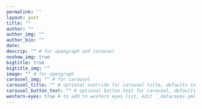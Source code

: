 ```yaml
---
permalink: ''
layout: post
title: ""
author: ""
author_img: ""
author_bio: ""
date:
descrip: "" # for opengraph and carousel
noshow_img: true
bigtitle: true
bigtitle_img: ""
image: "" # for opengraph
carousel_img: "" # for carousel
carousel_title: "" # optional override for carousel title, defaults to above title
carousel_button_text: "" # optional button text for carousel, defaults to "Read More"
western-eyes: true # to add to western eyes list, edit `_data/eyes.yml`
---
```


<style>
    div.post-inline-img > img {
        height: 100%;
    }

    div.post-inline-img {
        display: inline;
        width: content;
        height: 225px;
    }

    img.portrait {
        height: 350px;
        max-width: 100%;
        margin: 10px auto;
        display: block;
    }

    img.book {
        max-width: 65%;
        margin: 10px auto;
        display: block;
    }

    blockquote {
        text-align: center;
        font-size: 1.2em;
        color: #cc5500;
        font-style: italic;
    }
</style>